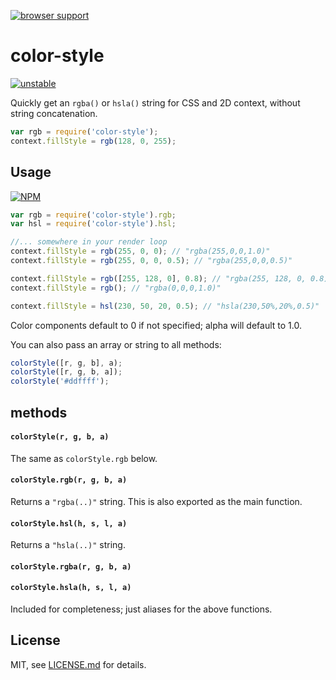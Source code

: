 [![browser support](https://ci.testling.com/mattdesl/color-style.png)](https://ci.testling.com/mattdesl/color-style)

# color-style

[![unstable](http://badges.github.io/stability-badges/dist/unstable.svg)](http://github.com/badges/stability-badges)

Quickly get an `rgba()` or `hsla()` string for CSS and 2D context, without string concatenation.

```js
var rgb = require('color-style');
context.fillStyle = rgb(128, 0, 255);
```

## Usage

[![NPM](https://nodei.co/npm/color-style.png)](https://nodei.co/npm/color-style/)


```js
var rgb = require('color-style').rgb;
var hsl = require('color-style').hsl;

//... somewhere in your render loop
context.fillStyle = rgb(255, 0, 0); // "rgba(255,0,0,1.0)"
context.fillStyle = rgb(255, 0, 0, 0.5); // "rgba(255,0,0,0.5)"

context.fillStyle = rgb([255, 128, 0], 0.8); // "rgba(255, 128, 0, 0.8)"
context.fillStyle = rgb(); // "rgba(0,0,0,1.0)"

context.fillStyle = hsl(230, 50, 20, 0.5); // "hsla(230,50%,20%,0.5)"
```

Color components default to 0 if not specified; alpha will default to 1.0.

You can also pass an array or string to all methods:

```js
colorStyle([r, g, b], a);
colorStyle([r, g, b, a]);
colorStyle('#ddffff');
```

## methods

#### `colorStyle(r, g, b, a)`

The same as `colorStyle.rgb` below.

#### `colorStyle.rgb(r, g, b, a)`

Returns a `"rgba(..)"` string. This is also exported as the main function.

#### `colorStyle.hsl(h, s, l, a)`

Returns a `"hsla(..)"` string.

#### `colorStyle.rgba(r, g, b, a)`
#### `colorStyle.hsla(h, s, l, a)`

Included for completeness; just aliases for the above functions.

## License

MIT, see [LICENSE.md](http://github.com/mattdesl/color-style/blob/master/LICENSE.md) for details.
